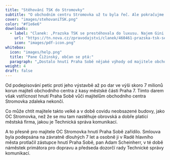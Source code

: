 ```yaml
---
title: "Stěhování TSK do Stromovky"
subtitle: "O obchodním centru Stromovka už tu byla řeč. Ale pokračujme."
cover: "images/stehovaniTSK.png"
color: "#f1e6e6"
downloads:
  - label: "Clanek: ,Prazska TSK se prestéhovala do luxusu. Najem Gini pres dva miliony”"
    url: "https://tn.nova.cz/zpravodajstvi/clanek/460461-prazska-tsk-se-stehuje-to-luxusnich-kancelari-v-centru-mesicni-najem-cini-pres-dva-miliony"
    icon: "images/pdf-icon.png"
whitebox:
  icon: "images/help.png"
  title: "Pane Čižinský, občan se ptá:"
  paragraph: "„Dostalo hnutí Praha Sobě nějaké výhody od majitele obchodního centra Stromovka za to, že se v době covidu (tedy v době, kdy se kanceláře naopak velmi vyprazdňovaly) nastěhovala do OC Stromovka Technická správa komunikací?"
weight: 4
draft: false
---
```



Od podepisování petic proti jeho výstavbě až po dar ve výši skoro 7 milionů korun majiteli obchodního centra z kasy městské části Praha 7. Tímto darem však vstřícnost hnutí Praha Sobě vůči majitelům obchodního centra Stromovka zdaleka nekončí. 


Co může chtít majitele takto velké a v době covidu neobsazené budovy, jako OC Stromovka, než že se mu tam nastěhuje obrovská a dobře platící městská firma, jakou je Technická správa komunikací. 

A to přesně pro majitele OC Stromovka hnutí Praha Sobě zařídilo. Smlouva byla podepsána na závratně dlouhých 7 let a osobně ji v Radě hlavního města protlačil zástupce hnutí Praha Sobě, pan Adam Scheinherr, v té době náměstek primátora pro dopravu a předseda dozorčí rady Technické správy komunikací.
 

